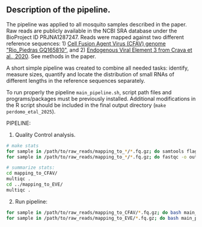 ## Description of the pipeline.

The pipeline was applied to all mosquito samples described in the paper. Raw reads are publicly available in the NCBI SRA database under the BioProject ID PRJNA1287247.
Reads were mapped against two different reference sequences: 1) [Cell Fusion Agent Virus (CFAV) genome "Rio_Piedras GQ165810"](https://www.ncbi.nlm.nih.gov/nuccore/GQ165810.1), and 2) [Endogenous Viral Element 3 from Crava et al., 2020](https://onlinelibrary.wiley.com/doi/10.1111/mec.15798). See methods in the paper.

A short simple pipeline was created to combine all needed tasks: identify, measure sizes, quantify and locate the distribution of small RNAs of different lengths in the reference sequences separately.

To run properly the pipeline `main_pipeline.sh`, script path files and programs/packages must be previously installed. Additional modifications in the R script should be included in the final output directory (`make perdomo_etal_2025`).

PIPELINE:

1. Quality Control analysis.
```bash
# make stats
for sample in /path/to/raw_reads/mapping_to_*/*.fq.gz; do samtools flagstats $sample > ${sample}.txt;
for sample in /path/to/raw_reads/mapping_to_*/*.fq.gz; do fastqc -o outputdir/ $sample;

# summarize stats:
cd mapping_to_CFAV/
multiqc .
cd ../mapping_to_EVE/
multiqc .
 ```

2. Run pipeline:
```bash
for sample in /path/to/raw_reads/mapping_to_CFAV/*.fq.gz; do bash main_pipeline.sh  $sample CFAV  2>&1 | tee ${sample}.CFAV.stderr.log; 
for sample in /path/to/raw_reads/mapping_to_EVE/*.fq.gz; do bash main_pipeline.sh  $sample EVE  2>&1 | tee ${sample}.EVE.stderr.log; 
```



